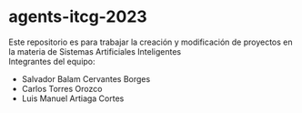 # agents-itcg-2023
Este repositorio es para trabajar la creación y modificación de proyectos en la materia de Sistemas Artificiales Inteligentes <br>
Integrantes del equipo:
- Salvador Balam Cervantes Borges
- Carlos Torres Orozco
- Luis Manuel Artiaga Cortes
